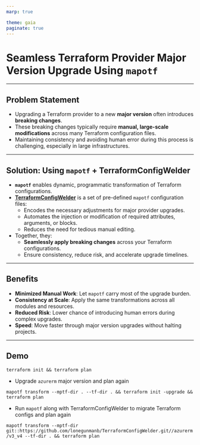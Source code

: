 ```yaml
---
marp: true

theme: gaia
paginate: true
---
```


# Seamless Terraform Provider Major Version Upgrade Using `mapotf`

---

## Problem Statement

- Upgrading a Terraform provider to a new **major version** often introduces **breaking changes**.
- These breaking changes typically require **manual, large-scale modifications** across many Terraform configuration files.
- Maintaining consistency and avoiding human error during this process is challenging, especially in large infrastructures.

---

## Solution: Using `mapotf` + TerraformConfigWelder

- **`mapotf`** enables dynamic, programmatic transformation of Terraform configurations.
- [**TerraformConfigWelder**](https://github.com/lonegunmanb/TerraformConfigWelder) is a set of pre-defined `mapotf` configuration files:
  - Encodes the necessary adjustments for major provider upgrades.
  - Automates the injection or modification of required attributes, arguments, or blocks.
  - Reduces the need for tedious manual editing.
- Together, they:
  - **Seamlessly apply breaking changes** across your Terraform configurations.
  - Ensure consistency, reduce risk, and accelerate upgrade timelines.

---

## Benefits

- **Minimized Manual Work**: Let `mapotf` carry most of the upgrade burden.
- **Consistency at Scale**: Apply the same transformations across all modules and resources.
- **Reduced Risk**: Lower chance of introducing human errors during complex upgrades.
- **Speed**: Move faster through major version upgrades without halting projects.

---

## Demo

`terraform init && terraform plan`

* Upgrade `azurerm` major version and plan again

`mapotf transform --mptf-dir . --tf-dir . && terraform init -upgrade && terraform plan`

* Run `mapotf` along with TerraformConfigWelder to migrate Terraform configs and plan again

`mapotf transform --mptf-dir git::https://github.com/lonegunmanb/TerraformConfigWelder.git//azurerm/v3_v4 --tf-dir . && terraform plan`